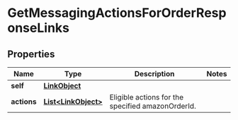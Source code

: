 # GetMessagingActionsForOrderResponseLinks

## Properties
Name | Type | Description | Notes
------------ | ------------- | ------------- | -------------
**self** | [**LinkObject**](LinkObject.md) |  | 
**actions** | [**List&lt;LinkObject&gt;**](LinkObject.md) | Eligible actions for the specified amazonOrderId. | 
